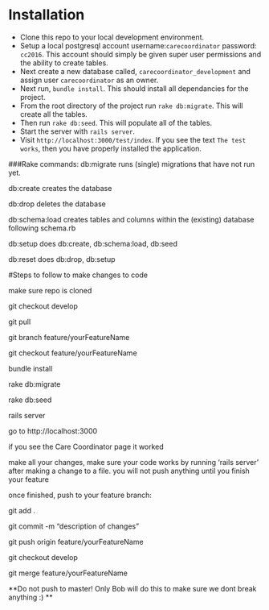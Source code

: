 # Installation
* Clone this repo to your local development environment.
* Setup a local postgresql account username:`carecoordinator` password: `cc2016`. This account should simply be given super user permissions and the ability to create tables.
* Next create a new database called, `carecoordinator_development` and assign user `carecoordinator` as an owner.
* Next run, `bundle install`. This should install all dependancies for the project. 
* From the root directory of the project run `rake db:migrate`. This will create all the tables.
* Then run `rake db:seed`. This will populate all of the tables.
* Start the server with `rails server`.
* Visit `http://localhost:3000/test/index`. If you see the text `The test works`, then you have properly installed the application.


###Rake commands:
db:migrate runs (single) migrations that have not run yet.

db:create creates the database

db:drop deletes the database

db:schema:load creates tables and columns within the (existing) database following schema.rb

db:setup does db:create, db:schema:load, db:seed

db:reset does db:drop, db:setup



#Steps to follow to make changes to code

make sure repo is cloned

git checkout develop

git pull

git branch feature/yourFeatureName

git checkout feature/yourFeatureName

bundle install

rake db:migrate

rake db:seed

rails server

go to http://localhost:3000

if you see the Care Coordinator page it worked

make all your changes, make sure your code works by running ‘rails server’ after making a change to a file. you will not push anything until you finish your feature

once finished, push to your feature branch:

git add .

git commit -m “description of changes”

git push origin feature/yourFeatureName

git checkout develop

git merge feature/yourFeatureName

**Do not push to master! Only Bob will do this to make sure we dont break anything :) **

